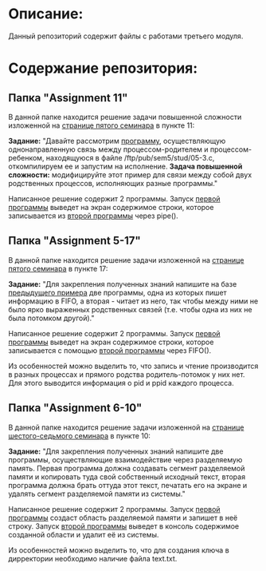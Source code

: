 # Описание:
Данный репозиторий содержит файлы с работами третьего модуля.  
  
# Содержание репозитория:  

## Папка "Assignment 11"  
  
В данной папке находится решение задачи повышенной сложности изложенной на [странице пятого семинара](http://asu.cs.nstu.ru/~evgen/05/prep/sem5.html) в пункте 11:  
  
**Задание:** "Давайте рассмотрим [программу](http://asu.cs.nstu.ru/~evgen/05/stud/05-3c.html), осуществляющую однонаправленную связь между процессом-родителем и процессом-ребенком, находящуюся в файле /ftp/pub/sem5/stud/05-3.c, откомпилируем ее и запустим на исполнение. **Задача повышенной сложности:** модифицируйте этот пример для связи между собой двух родственных процессов, исполняющих разные программы." 
  
Написанное решение содержит 2 программы. Запуск [первой программы](https://github.com/VolkovYury/Eltex.module3/blob/030caa90a670fedab161137c1f78b9077aa13902/Assignment%2011/FirstProgram11.c) выведет на экран содержимое строки, которое записывается из [второй программы](https://github.com/VolkovYury/Eltex.module3/blob/030caa90a670fedab161137c1f78b9077aa13902/Assignment%2011/SecondProgram11.c) через pipe().

## Папка "Assignment 5-17"

В данной папке находится решение задачи изложенной на [странице пятого семинара](http://asu.cs.nstu.ru/~evgen/05/prep/sem5.html) в пункте 17:  
  
**Задание:** "Для закрепления полученных знаний напишите на базе [предыдущего примера](http://asu.cs.nstu.ru/~evgen/05/stud/05-4c.html) две программы, одна из которых пишет информацию в FIFO, а вторая - читает из него, так чтобы между ними не было ярко выраженных родственных связей (т.е. чтобы одна из них не была потомком другой)." 
  
Написанное решение содержит 2 программы. Запуск [первой программы](https://github.com/VolkovYury/Eltex.module3/blob/0fc50cf357f64e5bfd0e7c096e0b4ebbda969283/Assignment%205-17/prog5-17-1.c) выведет на экран содержимое строки, которое записывается с помощью [второй программы](https://github.com/VolkovYury/Eltex.module3/blob/0fc50cf357f64e5bfd0e7c096e0b4ebbda969283/Assignment%205-17/prog5-17-2.c) через FIFO().  

Из особенностей можно выделить то, что запись и чтение производится в разных процессах и прямого родства родитель-потомок у них нет. Для этого выводится информация о pid и ppid каждого процесса.

## Папка "Assignment 6-10"

В данной папке находится решение задачи изложенной на [странице шестого-седьмого семинара](http://asu.cs.nstu.ru/~evgen/06/prep/sem6-7.html) в пункте 10:  
  
**Задание:** "Для закрепления полученных знаний напишите две программы, осуществляющие взаимодействие через разделяемую память. Первая программа должна создавать сегмент разделяемой памяти и копировать туда свой собственный исходный текст, вторая программа должна брать оттуда этот текст, печатать его на экране и удалять сегмент разделяемой памяти из системы." 
  
Написанное решение содержит 2 программы. Запуск [первой программы](https://github.com/VolkovYury/Eltex.module3/blob/b671e671d78658d1d08b4a10a1e0ae189588d803/Assignment%206-10/prog6-10-1.c) создаст область разделяемой памяти и запишет в неё строку. Запуск [второй программы](https://github.com/VolkovYury/Eltex.module3/blob/b671e671d78658d1d08b4a10a1e0ae189588d803/Assignment%206-10/prog6-10-2.c) выведет в консоль содержимое созданной области и удалит её из системы.

Из особенностей можно выделить то, что для создания ключа в дирректории необходимо наличие файла text.txt.
